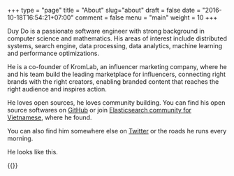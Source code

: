 +++
type = "page"
title = "About"
slug="about"
draft = false
date = "2016-10-18T16:54:21+07:00"
comment = false
menu = "main"
weight = 10
+++



Duy Do is a passionate software engineer with strong background in computer science and mathematics. His areas of interest include distributed systems, search engine, data processing, data analytics, machine learning and performance optimizations.

He is a co-founder of KromLab, an influencer marketing company, where he and his team build the leading marketplace for influencers, connecting right brands with the right creators, enabling branded content that reaches the right audience and inspires action.

He loves open sources, he loves community building. You can find his open source softwares on [GitHub](https://github.com/duydo) or join [Elasticsearch community for Vietnamese](https://www.facebook.com/groups/elasticsearchvn/), where he found.

You can also find him somewhere else on [Twitter](https://twitter.com/duydo) or the roads he runs every morning.

He looks like this.

{{<imgcap title="Duy Do conquered his first trail half-marathon at Dalat Ultra Trail 2019." src="/images/duydo_at_half_marathon.jpg">}}
